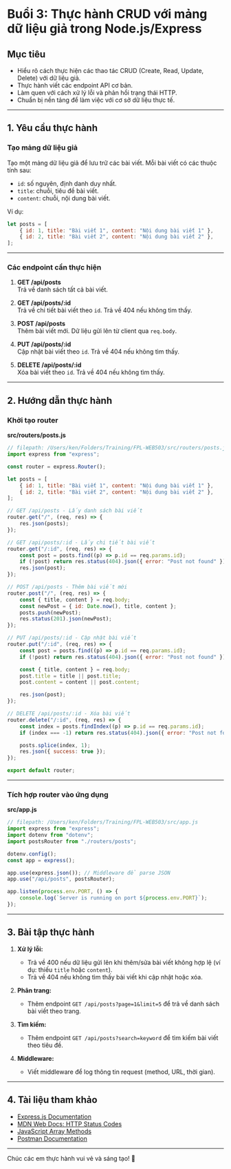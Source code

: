 # Buổi 3: Thực hành CRUD với mảng dữ liệu giả trong Node.js/Express

## Mục tiêu

-   Hiểu rõ cách thực hiện các thao tác CRUD (Create, Read, Update, Delete) với dữ liệu giả.
-   Thực hành viết các endpoint API cơ bản.
-   Làm quen với cách xử lý lỗi và phản hồi trạng thái HTTP.
-   Chuẩn bị nền tảng để làm việc với cơ sở dữ liệu thực tế.

---

## 1. Yêu cầu thực hành

### Tạo mảng dữ liệu giả

Tạo một mảng dữ liệu giả để lưu trữ các bài viết. Mỗi bài viết có các thuộc tính sau:

-   `id`: số nguyên, định danh duy nhất.
-   `title`: chuỗi, tiêu đề bài viết.
-   `content`: chuỗi, nội dung bài viết.

Ví dụ:

```js
let posts = [
    { id: 1, title: "Bài viết 1", content: "Nội dung bài viết 1" },
    { id: 2, title: "Bài viết 2", content: "Nội dung bài viết 2" },
];
```

---

### Các endpoint cần thực hiện

1. **GET /api/posts**  
   Trả về danh sách tất cả bài viết.

2. **GET /api/posts/:id**  
   Trả về chi tiết bài viết theo `id`. Trả về 404 nếu không tìm thấy.

3. **POST /api/posts**  
   Thêm bài viết mới. Dữ liệu gửi lên từ client qua `req.body`.

4. **PUT /api/posts/:id**  
   Cập nhật bài viết theo `id`. Trả về 404 nếu không tìm thấy.

5. **DELETE /api/posts/:id**  
   Xóa bài viết theo `id`. Trả về 404 nếu không tìm thấy.

---

## 2. Hướng dẫn thực hành

### Khởi tạo router

**src/routers/posts.js**

```javascript
// filepath: /Users/ken/Folders/Training/FPL-WEB503/src/routers/posts.js
import express from "express";

const router = express.Router();

let posts = [
    { id: 1, title: "Bài viết 1", content: "Nội dung bài viết 1" },
    { id: 2, title: "Bài viết 2", content: "Nội dung bài viết 2" },
];

// GET /api/posts - Lấy danh sách bài viết
router.get("/", (req, res) => {
    res.json(posts);
});

// GET /api/posts/:id - Lấy chi tiết bài viết
router.get("/:id", (req, res) => {
    const post = posts.find((p) => p.id == req.params.id);
    if (!post) return res.status(404).json({ error: "Post not found" });
    res.json(post);
});

// POST /api/posts - Thêm bài viết mới
router.post("/", (req, res) => {
    const { title, content } = req.body;
    const newPost = { id: Date.now(), title, content };
    posts.push(newPost);
    res.status(201).json(newPost);
});

// PUT /api/posts/:id - Cập nhật bài viết
router.put("/:id", (req, res) => {
    const post = posts.find((p) => p.id == req.params.id);
    if (!post) return res.status(404).json({ error: "Post not found" });

    const { title, content } = req.body;
    post.title = title || post.title;
    post.content = content || post.content;

    res.json(post);
});

// DELETE /api/posts/:id - Xóa bài viết
router.delete("/:id", (req, res) => {
    const index = posts.findIndex((p) => p.id == req.params.id);
    if (index === -1) return res.status(404).json({ error: "Post not found" });

    posts.splice(index, 1);
    res.json({ success: true });
});

export default router;
```

---

### Tích hợp router vào ứng dụng

**src/app.js**

```javascript
// filepath: /Users/ken/Folders/Training/FPL-WEB503/src/app.js
import express from "express";
import dotenv from "dotenv";
import postsRouter from "./routers/posts";

dotenv.config();
const app = express();

app.use(express.json()); // Middleware để parse JSON
app.use("/api/posts", postsRouter);

app.listen(process.env.PORT, () => {
    console.log(`Server is running on port ${process.env.PORT}`);
});
```

---

## 3. Bài tập thực hành

1. **Xử lý lỗi:**

    - Trả về 400 nếu dữ liệu gửi lên khi thêm/sửa bài viết không hợp lệ (ví dụ: thiếu `title` hoặc `content`).
    - Trả về 404 nếu không tìm thấy bài viết khi cập nhật hoặc xóa.

2. **Phân trang:**

    - Thêm endpoint `GET /api/posts?page=1&limit=5` để trả về danh sách bài viết theo trang.

3. **Tìm kiếm:**

    - Thêm endpoint `GET /api/posts?search=keyword` để tìm kiếm bài viết theo tiêu đề.

4. **Middleware:**
    - Viết middleware để log thông tin request (method, URL, thời gian).

---

## 4. Tài liệu tham khảo

-   [Express.js Documentation](https://expressjs.com/)
-   [MDN Web Docs: HTTP Status Codes](https://developer.mozilla.org/en-US/docs/Web/HTTP/Status)
-   [JavaScript Array Methods](https://developer.mozilla.org/en-US/docs/Web/JavaScript/Reference/Global_Objects/Array)
-   [Postman Documentation](https://learning.postman.com/docs/getting-started/introduction/)

---

Chúc các em thực hành vui vẻ và sáng tạo! 🚀

